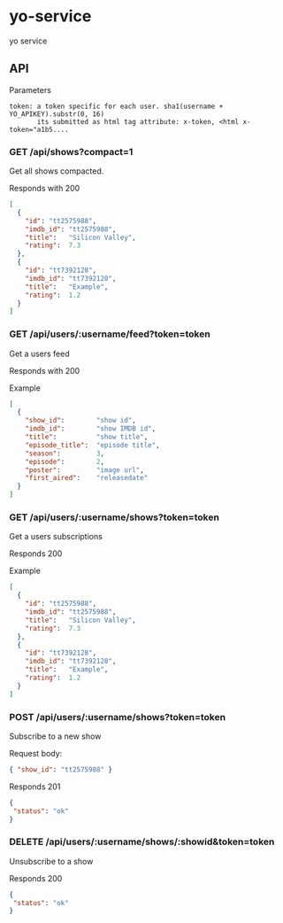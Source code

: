 # yo-service
yo service

## API

Parameters

```
token: a token specific for each user. sha1(username + YO_APIKEY).substr(0, 16)
       its submitted as html tag attribute: x-token, <html x-token="a1b5....

```
### GET /api/shows?compact=1

Get all shows compacted.

Responds with 200

```json
[
  {
    "id": "tt2575988",
    "imdb_id": "tt2575988",
    "title":   "Silicon Valley",
    "rating":  7.3
  },
  {
    "id": "tt7392128",
    "imdb_id": "tt7392128",
    "title":   "Example",
    "rating":  1.2
  }
]
```


### GET /api/users/:username/feed?token=token

Get a users feed

Responds with 200

Example
```json
[
  {
    "show_id":        "show id",
    "imdb_id":        "show IMDB id",
    "title":          "show title",
    "episode_title":  "episode title",
    "season":         3,
    "episode":        2,
    "poster":         "image url",
    "first_aired":    "releasedate"
  }
]
```

### GET /api/users/:username/shows?token=token

Get a users subscriptions

Responds 200

Example

```json
[
  {
    "id": "tt2575988",
    "imdb_id": "tt2575988",
    "title":   "Silicon Valley",
    "rating":  7.3
  },
  {
    "id": "tt7392128",
    "imdb_id": "tt7392128",
    "title":   "Example",
    "rating":  1.2
  }
]
```


### POST /api/users/:username/shows?token=token

Subscribe to a new show

Request body:
```json
{ "show_id": "tt2575988" }
```



Responds 201
```json
{
 "status": "ok"
}
```

### DELETE /api/users/:username/shows/:showid&token=token

Unsubscribe to a show

Responds 200
```json
{
 "status": "ok"
}
```
